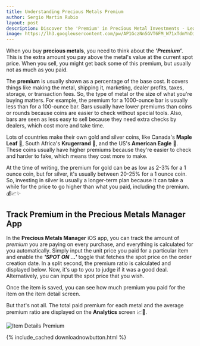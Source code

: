```yaml
---
title: Understanding Precious Metals Premium
author: Sergio Martin Rubio
layout: post
description: Discover the 'Premium' in Precious Metal Investments - Learn about the extra cost you pay beyond spot prices when buying and selling precious metals. Understand how premiums change depending on the type of bullion, its size, and how it's authenticated. This affects how easy it is to sell your investment and the returns you could make.
image: https://lh3.googleusercontent.com/pw/AP1GczNn5GVT6FM_W71xTdmYnDijVtQP19NwgHZZlM51MhTogOAdKpP_Uhjx1nIMnpbcMIKSbxJnpfCcQJqlLJwvWsuFtnI5bDqwwenxxLTkUnUz-SIxOcrrqt_Uhqc5Mf9Gg_zluJvPCSKe7JABp92KhFIs=w1200-h628-s-no-gm?authuser=0
---
```


When you buy **precious metals**, you need to think about the ***'Premium'***. This is the extra amount you pay above the metal's value at the current spot price. When you sell, you might get back some of this premium, but usually not as much as you paid. 

The **premium** is usually shown as a percentage of the base cost. It covers things like making the metal, shipping it, marketing, dealer profits, taxes, storage, or transaction fees. So, the type of metal or the size of what you're buying matters. For example, the premium for a 1000-ounce bar is usually less than for a 100-ounce bar. Bars usually have lower premiums than coins or rounds because coins are easier to check without special tools. Also, bars are seen as less easy to sell because they need extra checks by dealers, which cost more and take time. 

Lots of countries make their own gold and silver coins, like Canada's **Maple Leaf** 🍁, South Africa's **Krugerrand** 🦏, and the US's **American Eagle** 🦅. These coins usually have higher premiums because they're easier to check and harder to fake, which means they cost more to make. 

At the time of writing, the premium for gold can be as low as 2-3% for a 1 ounce coin, but for silver, it's usually between 20-25% for a 1 ounce coin. So, investing in silver is usually a longer-term plan because it can take a while for the price to go higher than what you paid, including the premium. 💰📈✨

## Track Premium in the Precious Metals Manager App

In the **Precious Metals Manager** iOS app, you can track the amount of *premium* you are paying on every purchase, and everything is calculated for you automatically. Simply input the unit price you paid for a particular item and enable the ***'SPOT ON ...'*** toggle that fetches the spot price on the order creation date. In a split second, the premium ratio is calculated and displayed below. Now, it's up to you to judge if it was a good deal. Alternatively, you can input the spot price that you wish.

Once the item is saved, you can see how much premium you paid for the item on the item detail screen.

But that's not all. The total paid premium for each metal and the average premium ratio are displayed on the **Analytics** screen 📈🚀.

<img class="img-fluid" src="https://lh3.googleusercontent.com/pw/AP1GczPL0V5o8uHXD6mxLEloGRYKpfHESjce4eeukqEyEV2WHeF6aQ2JKLOiwKZ3fjREEK0lFvPY5AuWfHrkmE1Uj1bAyPNClalSPlky7OMNmblJ60_aHRpQiyFsfPG6qy9x4fYwFmZx1lI6I-d41e9aQKO-=w1920-h1080-s-no-gm?authuser=0" alt="Item Details Premium" />

{% include_cached downloadnowbutton.html %}
